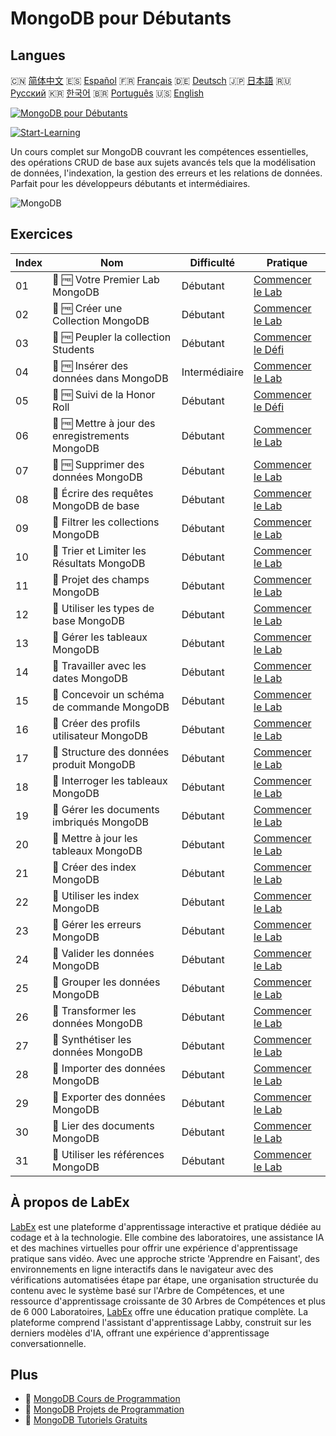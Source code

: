 # MongoDB pour Débutants

## Langues

🇨🇳 [简体中文](README_zh.md) 🇪🇸 [Español](README_es.md) 🇫🇷 [Français](README_fr.md) 🇩🇪 [Deutsch](README_de.md) 🇯🇵 [日本語](README_ja.md) 🇷🇺 [Русский](README_ru.md) 🇰🇷 [한국어](README_ko.md) 🇧🇷 [Português](README_pt.md) 🇺🇸 [English](README.md) 

[![MongoDB pour Débutants](https://cover-creator.labex.io/mongodb-for-beginners.png?lang=fr)](https://labex.io/fr/courses/mongodb-for-beginners)

[![Start-Learning](https://img.shields.io/badge/Start-Learning-whitesmoke?style=for-the-badge)](https://labex.io/fr/courses/mongodb-for-beginners)

Un cours complet sur MongoDB couvrant les compétences essentielles, des opérations CRUD de base aux sujets avancés tels que la modélisation de données, l'indexation, la gestion des erreurs et les relations de données. Parfait pour les développeurs débutants et intermédiaires.

![MongoDB](https://img.shields.io/badge/MongoDB-whitesmoke?style=for-the-badge&logo=mongodb)


## Exercices

|   Index | Nom                                             | Difficulté    | Pratique                                                                                                                                              |
|---------|-------------------------------------------------|---------------|-------------------------------------------------------------------------------------------------------------------------------------------------------|
|      01 | 🧩 🆓 Votre Premier Lab MongoDB                 | Débutant      | <a target='_blank' href='https://labex.io/fr/labs/mongodb-your-first-mongodb-lab-420660?course=mongodb-for-beginners'>Commencer le Lab</a>            |
|      02 | 🧩 🆓 Créer une Collection MongoDB              | Débutant      | <a target='_blank' href='https://labex.io/fr/labs/mongodb-create-mongodb-collection-420695?course=mongodb-for-beginners'>Commencer le Lab</a>         |
|      03 | 🎯 🆓 Peupler la collection Students            | Débutant      | <a target='_blank' href='https://labex.io/fr/labs/mongodb-populate-the-students-collection-425481?course=mongodb-for-beginners'>Commencer le Défi</a> |
|      04 | 🧩 🆓 Insérer des données dans MongoDB          | Intermédiaire | <a target='_blank' href='https://labex.io/fr/labs/mongodb-insert-data-in-mongodb-420696?course=mongodb-for-beginners'>Commencer le Lab</a>            |
|      05 | 🎯 🆓 Suivi de la Honor Roll                    | Débutant      | <a target='_blank' href='https://labex.io/fr/labs/mongodb-honor-roll-tracker-425476?course=mongodb-for-beginners'>Commencer le Défi</a>               |
|      06 | 🧩 🆓 Mettre à jour des enregistrements MongoDB | Débutant      | <a target='_blank' href='https://labex.io/fr/labs/mongodb-update-mongodb-records-420823?course=mongodb-for-beginners'>Commencer le Lab</a>            |
|      07 | 🧩 🆓 Supprimer des données MongoDB             | Débutant      | <a target='_blank' href='https://labex.io/fr/labs/mongodb-delete-mongodb-data-420822?course=mongodb-for-beginners'>Commencer le Lab</a>               |
|      08 | 🧩  Écrire des requêtes MongoDB de base         | Débutant      | <a target='_blank' href='https://labex.io/fr/labs/mongodb-write-basic-mongodb-queries-420824?course=mongodb-for-beginners'>Commencer le Lab</a>       |
|      09 | 🧩  Filtrer les collections MongoDB             | Débutant      | <a target='_blank' href='https://labex.io/fr/labs/mongodb-filter-mongodb-collections-421806?course=mongodb-for-beginners'>Commencer le Lab</a>        |
|      10 | 🧩  Trier et Limiter les Résultats MongoDB      | Débutant      | <a target='_blank' href='https://labex.io/fr/labs/mongodb-sort-and-limit-mongodb-results-421807?course=mongodb-for-beginners'>Commencer le Lab</a>    |
|      11 | 🧩  Projet des champs MongoDB                   | Débutant      | <a target='_blank' href='https://labex.io/fr/labs/mongodb-project-mongodb-fields-422089?course=mongodb-for-beginners'>Commencer le Lab</a>            |
|      12 | 🧩  Utiliser les types de base MongoDB          | Débutant      | <a target='_blank' href='https://labex.io/fr/labs/mongodb-use-mongodb-basic-types-422097?course=mongodb-for-beginners'>Commencer le Lab</a>           |
|      13 | 🧩  Gérer les tableaux MongoDB                  | Débutant      | <a target='_blank' href='https://labex.io/fr/labs/mongodb-handle-mongodb-arrays-422084?course=mongodb-for-beginners'>Commencer le Lab</a>             |
|      14 | 🧩  Travailler avec les dates MongoDB           | Débutant      | <a target='_blank' href='https://labex.io/fr/labs/mongodb-work-with-mongodb-dates-422101?course=mongodb-for-beginners'>Commencer le Lab</a>           |
|      15 | 🧩  Concevoir un schéma de commande MongoDB     | Débutant      | <a target='_blank' href='https://labex.io/fr/labs/mongodb-design-mongodb-order-schema-422080?course=mongodb-for-beginners'>Commencer le Lab</a>       |
|      16 | 🧩  Créer des profils utilisateur MongoDB       | Débutant      | <a target='_blank' href='https://labex.io/fr/labs/mongodb-build-mongodb-user-profiles-422077?course=mongodb-for-beginners'>Commencer le Lab</a>       |
|      17 | 🧩  Structure des données produit MongoDB       | Débutant      | <a target='_blank' href='https://labex.io/fr/labs/mongodb-structure-mongodb-product-data-422092?course=mongodb-for-beginners'>Commencer le Lab</a>    |
|      18 | 🧩  Interroger les tableaux MongoDB             | Débutant      | <a target='_blank' href='https://labex.io/fr/labs/mongodb-query-mongodb-arrays-422090?course=mongodb-for-beginners'>Commencer le Lab</a>              |
|      19 | 🧩  Gérer les documents imbriqués MongoDB       | Débutant      | <a target='_blank' href='https://labex.io/fr/labs/mongodb-manage-mongodb-embedded-docs-422088?course=mongodb-for-beginners'>Commencer le Lab</a>      |
|      20 | 🧩  Mettre à jour les tableaux MongoDB          | Débutant      | <a target='_blank' href='https://labex.io/fr/labs/mongodb-update-mongodb-arrays-422095?course=mongodb-for-beginners'>Commencer le Lab</a>             |
|      21 | 🧩  Créer des index MongoDB                     | Débutant      | <a target='_blank' href='https://labex.io/fr/labs/mongodb-create-mongodb-indexes-422078?course=mongodb-for-beginners'>Commencer le Lab</a>            |
|      22 | 🧩  Utiliser les index MongoDB                  | Débutant      | <a target='_blank' href='https://labex.io/fr/labs/mongodb-use-mongodb-indexes-422098?course=mongodb-for-beginners'>Commencer le Lab</a>               |
|      23 | 🧩  Gérer les erreurs MongoDB                   | Débutant      | <a target='_blank' href='https://labex.io/fr/labs/mongodb-handle-mongodb-errors-422085?course=mongodb-for-beginners'>Commencer le Lab</a>             |
|      24 | 🧩  Valider les données MongoDB                 | Débutant      | <a target='_blank' href='https://labex.io/fr/labs/mongodb-validate-mongodb-data-422100?course=mongodb-for-beginners'>Commencer le Lab</a>             |
|      25 | 🧩  Grouper les données MongoDB                 | Débutant      | <a target='_blank' href='https://labex.io/fr/labs/mongodb-group-mongodb-data-422083?course=mongodb-for-beginners'>Commencer le Lab</a>                |
|      26 | 🧩  Transformer les données MongoDB             | Débutant      | <a target='_blank' href='https://labex.io/fr/labs/mongodb-transform-mongodb-data-422094?course=mongodb-for-beginners'>Commencer le Lab</a>            |
|      27 | 🧩  Synthétiser les données MongoDB             | Débutant      | <a target='_blank' href='https://labex.io/fr/labs/mongodb-summarize-mongodb-data-422093?course=mongodb-for-beginners'>Commencer le Lab</a>            |
|      28 | 🧩  Importer des données MongoDB                | Débutant      | <a target='_blank' href='https://labex.io/fr/labs/mongodb-import-mongodb-data-422086?course=mongodb-for-beginners'>Commencer le Lab</a>               |
|      29 | 🧩  Exporter des données MongoDB                | Débutant      | <a target='_blank' href='https://labex.io/fr/labs/mongodb-export-mongodb-data-422081?course=mongodb-for-beginners'>Commencer le Lab</a>               |
|      30 | 🧩  Lier des documents MongoDB                  | Débutant      | <a target='_blank' href='https://labex.io/fr/labs/mongodb-link-mongodb-documents-422087?course=mongodb-for-beginners'>Commencer le Lab</a>            |
|      31 | 🧩  Utiliser les références MongoDB             | Débutant      | <a target='_blank' href='https://labex.io/fr/labs/mongodb-use-mongodb-references-422099?course=mongodb-for-beginners'>Commencer le Lab</a>            |

## À propos de LabEx

[LabEx](https://labex.io) est une plateforme d'apprentissage interactive et pratique dédiée au codage et à la technologie. Elle combine des laboratoires, une assistance IA et des machines virtuelles pour offrir une expérience d'apprentissage pratique sans vidéo. Avec une approche stricte 'Apprendre en Faisant', des environnements en ligne interactifs dans le navigateur avec des vérifications automatisées étape par étape, une organisation structurée du contenu avec le système basé sur l'Arbre de Compétences, et une ressource d'apprentissage croissante de 30 Arbres de Compétences et plus de 6 000 Laboratoires, [LabEx](https://labex.io) offre une éducation pratique complète. La plateforme comprend l'assistant d'apprentissage Labby, construit sur les derniers modèles d'IA, offrant une expérience d'apprentissage conversationnelle.

## Plus

- 🔗 [MongoDB Cours de Programmation](https://github.com/labex-labs/awesome-programming-courses)
- 🔗 [MongoDB Projets de Programmation](https://github.com/labex-labs/awesome-programming-projects)
- 🔗 [MongoDB Tutoriels Gratuits](https://github.com/labex-labs/mongodb-free-tutorials)

